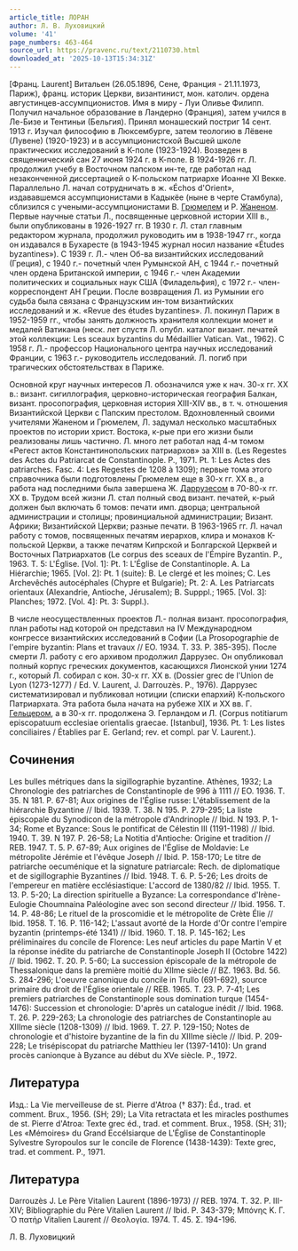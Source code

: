 ```yaml
---
article_title: ЛОРАН
author: Л. В. Луховицкий
volume: '41'
page_numbers: 463-464
source_url: https://pravenc.ru/text/2110730.html
downloaded_at: '2025-10-13T15:34:31Z'
---
```


[Франц. Laurent] Витальен (26.05.1896, Сене, Франция - 21.11.1973, Париж), франц. историк Церкви, византинист, мон. католич. ордена августинцев-ассумпционистов. Имя в миру - Луи Оливье Филипп. Получил начальное образование в Ландерно (Франция), затем учился в Ле-Бизе и Тентиньи (Бельгия). Принял монашеский постриг 14 сент. 1913 г. Изучал философию в Люксембурге, затем теологию в Лёвене (Лувене) (1920-1923) и в ассумпционистской Высшей школе практических исследований в К-поле (1923-1924). Возведен в священнический сан 27 июня 1924 г. в К-поле. В 1924-1926 гг. Л. продолжил учебу в Восточном папском ин-те, где работал над незаконченной диссертацией о К-польском патриархе Иоанне XI Векке. Параллельно Л. начал сотрудничать в ж. «Échos d'Orient», издававшемся ассумпционистами в Кадыкёе (ныне в черте Стамбула), сблизился с учеными-ассумпционистами В. [Грюмелем](https://pravenc.ru/text/Грюмелем.html) и Р. [Жаненом](https://pravenc.ru/text/Жаненом.html). Первые научные статьи Л., посвященные церковной истории XIII в., были опубликованы в 1926-1927 гг. В 1930 г. Л. стал главным редактором журнала, продолжил руководить им в 1938-1947 гг., когда он издавался в Бухаресте (в 1943-1945 журнал носил название «Études byzantines»). С 1939 г. Л.- член Об-ва византийских исследований (Греция), с 1940 г.- почетный член Румынской АН, с 1944 г.- почетный член ордена Британской империи, с 1946 г.- член Академии политических и социальных наук США (Филадельфия), с 1972 г.- член-корреспондент АН Греции. После возвращения Л. из Румынии его судьба была связана с Французским ин-том византийских исследований и ж. «Revue des études byzantines». Л. покинул Париж в 1952-1959 гг., чтобы занять должность хранителя коллекции монет и медалей Ватикана (неск. лет спустя Л. опубл. каталог визант. печатей этой коллекции: Les sceaux byzantins du Médaillier Vatican. Vat., 1962). С 1958 г. Л.- профессор Национального центра научных исследований Франции, с 1963 г.- руководитель исследований. Л. погиб при трагических обстоятельствах в Париже.

Основной круг научных интересов Л. обозначился уже к нач. 30-х гг. XX в.: визант. сигиллография, церковно-историческая география Балкан, визант. просопография, церковная история XIII-XIV вв., в т. ч. отношения Византийской Церкви с Папским престолом. Вдохновленный своими учителями Жаненом и Грюмелем, Л. задумал несколько масштабных проектов по истории христ. Востока, к-рые при его жизни были реализованы лишь частично. Л. много лет работал над 4-м томом «Регест актов Константинопольских патриархов» за XIII в. (Les Regestes des Actes du Patriarcat de Constantinople. P., 1971. Pt. 1: Les Actes des patriarches. Fasc. 4: Les Regestes de 1208 à 1309); первые тома этого справочника были подготовлены Грюмелем еще в 30-х гг. ХХ в., а работа над последними была завершена Ж. [Даррузесом](https://pravenc.ru/text/Даррузесом.html) в 70-80-х гг. ХХ в. Трудом всей жизни Л. стал полный свод визант. печатей, к-рый должен был включать 6 томов: печати имп. дворца; центральной администрации и столицы; провинциальной администрации; Визант. Африки; Византийской Церкви; разные печати. В 1963-1965 гг. Л. начал работу с томов, посвященных печатям иерархов, клира и монахов К-польской Церкви, а также печатям Кипрской и Болгарской Церквей и Восточных Патриархатов (Le corpus des sceaux de l'Émpire Byzantin. P., 1963. T. 5: L'Église. [Vol. 1]: Pt. 1: L'Église de Constantinople. A. La Hiérarchie; 1965. [Vol. 2]: Pt. 1 (suite): B. Le clergé et les moines; C. Les Archevêchés autocéphales (Chypre et Bulgarie); Pt. 2: A. Les Patriarcats orientaux (Alexandrie, Antioche, Jérusalem); B. Supppl.; 1965. [Vol. 3]: Planches; 1972. [Vol. 4]: Pt. 3: Suppl.).

В числе неосуществленных проектов Л.- полная визант. просопография, план работы над которой он представил на IV Международном конгрессе византийских исследований в Софии (La Prosopographie de l'empire byzantin: Plans et travaux // EO. 1934. T. 33. P. 385-395). После смерти Л. работу с его архивом продолжил Даррузес. Он опубликовал полный корпус греческих документов, касающихся Лионской унии 1274 г., который Л. собирал с кон. 30-х гг. ХХ в. (Dossier grec de l'Union de Lyon (1273-1277) / Ed. V. Laurent, J. Darrouzès. P., 1976). Даррузес систематизировал и публиковал нотиции (списки епархий) К-польского Патриархата. Эта работа была начата на рубеже XIX и XX вв. Г. [Гельцером](https://pravenc.ru/text/Гельцером.html), а в 30-х гг. продолжена Э. Герландом и Л. (Corpus notitiarum episcopatuum ecclesiae orientalis graecae. [Istanbul], 1936. Pt. 1: Les listes conciliaires / Établies par E. Gerland; rev. et compl. par V. Laurent.).

## Сочинения

Les bulles métriques dans la sigillographie byzantine. Athènes, 1932; La Chronologie des patriarches de Constantinople de 996 à 1111 // EO. 1936. T. 35. N 181. P. 67-81; Aux origines de l'Église russe: L'établissement de la hiérarchie Byzantine // Ibid. 1939. T. 38. N 195. P. 279-295; La liste épiscopale du Synodicon de la métropole d'Andrinople // Ibid. N 193. P. 1-34; Rome et Byzance: Sous le pontificat de Célestin III (1191-1198) // Ibid. 1940. T. 39. N 197. P. 26-58; 
La Notitia d'Antioche: Origine et tradition // REB. 1947. T. 5. P. 67-89; Aux origines de l'Église de Moldavie: Le métropolite Jérémie et l'évêque Joseph // Ibid. P. 158-170; 
Le titre de patriarche oecuménique et la signature patriarcale: Rech. de diplomatique et de sigillographie Byzantines // Ibid. 1948. T. 6. P. 5-26; Les droits de l'empereur en matière ecclésiastique: L'accord de 1380/82 // Ibid. 1955. T. 13. P. 5-20; La direction spirituelle а Byzance: La correspondance d'Irène-Eulogie Choumnaina Paléologine avec son second directeur // Ibid. 1956. T. 14. P. 48-86; Le rituel de la proscomidie et le métropolite de Crète Élie // Ibid. 1958. T. 16. P. 116-142; L'assaut avorté de la Horde d'Or contre l'empire byzantin (printemps-été 1341) // Ibid. 1960. T. 18. P. 145-162; Les préliminaires du concile de Florence: Les neuf articles du pape Martin V et la réponse inédite du patriarche de Constantinople Joseph II (Octobre 1422) // Ibid. 1962. T. 20. P. 5-60; La succession épiscopale de la métropole de Thessalonique dans la première moitié du XIIme siècle // BZ. 1963. Bd. 56. S. 284-296; 
L'oeuvre canonique du concile in Trullo (691-692), source primaire du droit de l'Église orientale // REB. 1965. T. 23. P. 7-41; 
Les premiers patriarches de Constantinople sous domination turque (1454-1476): Succession et chronologie: D'après un catalogue inédit // Ibid. 1968. T. 26. P. 229-263; La chronologie des patriarches de Constantinople au XIIIme siècle (1208-1309) // Ibid. 1969. T. 27. P. 129-150; Notes de chronologie et d'histoire byzantine de la fin du XIIIme siècle // Ibid. P. 209-228; Le trisépiscopat du patriarche Matthieu Ier (1397-1410): Un grand procès canionque à Byzance au début du XVe siècle. P., 1972.

## Литература

Изд.: La Vie merveilleuse de st. Pierre d'Atroa († 837): Éd., trad. et comment. Brux., 1956. (SH; 29); La Vita retractata et les miracles posthumes de st. Pierre d'Atroa: Texte grec éd., trad. et comment. Brux., 1958. (SH; 31); Les «Mémoires» du Grand Eccélsiarque de L'Église de Constantinople Sylvestre Syropoulos sur le concile de Florence (1438-1439): Texte grec, trad. et comment. P., 1971.

## Литература

Darrouzès J. Le Père Vitalien Laurent (1896-1973) // REB. 1974. T. 32. P. III-XIV; Bibliographie du Père Vitalien Laurent // Ibid. P. 343-379; Μπόνης Κ. Γ. ῾Ο πατὴρ Vitalien Laurent // Θεολογία. 1974. Τ. 45. Σ. 194-196.

Л. В. Луховицкий
